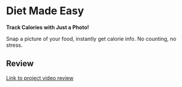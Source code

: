 # Diet Made Easy

**Track Calories with Just a Photo!**

Snap a picture of your food, instantly get calorie info. No counting, no stress.

## Review

[Link to project video review](https://www.youtube.com/shorts/qZvEC9cOB28)
